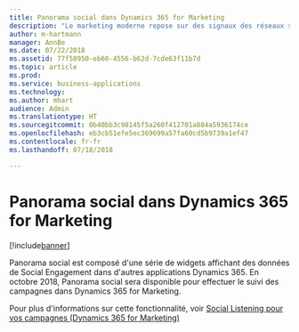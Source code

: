 ```yaml
---
title: Panorama social dans Dynamics 365 for Marketing
description: "Le marketing moderne repose sur des signaux des réseaux sociaux pour un engagement des clients plus rapproché."
author: m-hartmann
manager: AnnBe
ms.date: 07/22/2018
ms.assetid: 77f58950-eb60-4556-b62d-7cde63f11b7d
ms.topic: article
ms.prod: 
ms.service: business-applications
ms.technology: 
ms.author: mhart
audience: Admin
ms.translationtype: HT
ms.sourcegitcommit: 0b40bb3c98145f5a260f412701a884a5936174ce
ms.openlocfilehash: eb3cb51efe5ec369699a57fa60cd5b9739a1ef47
ms.contentlocale: fr-fr
ms.lasthandoff: 07/18/2018

---
```

#  <a name="social-insights-in-dynamics-365-for-marketing"></a>Panorama social dans Dynamics 365 for Marketing
 
[!include[banner](../../includes/banner.md)]

Panorama social est composé d'une série de widgets affichant des données de Social Engagement dans d'autres applications Dynamics 365. En octobre 2018, Panorama social sera disponible pour effectuer le suivi des campagnes dans Dynamics 365 for Marketing.

Pour plus d'informations sur cette fonctionnalité, voir [Social Listening pour vos campagnes (Dynamics 365 for Marketing)](../dynamics365-marketing/marketing/social-listening-campaigns.md)
